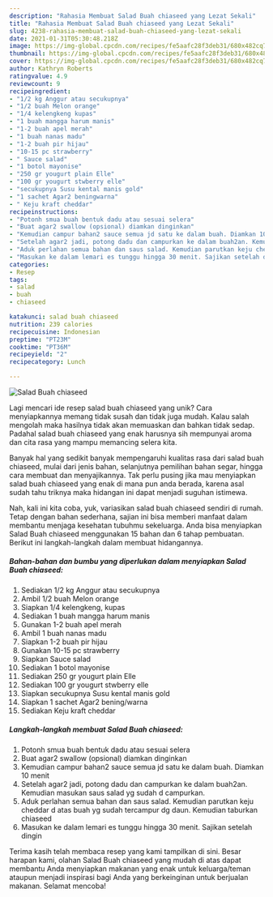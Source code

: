 ```yaml
---
description: "Rahasia Membuat Salad Buah chiaseed yang Lezat Sekali"
title: "Rahasia Membuat Salad Buah chiaseed yang Lezat Sekali"
slug: 4238-rahasia-membuat-salad-buah-chiaseed-yang-lezat-sekali
date: 2021-01-31T05:30:48.218Z
image: https://img-global.cpcdn.com/recipes/fe5aafc28f3deb31/680x482cq70/salad-buah-chiaseed-foto-resep-utama.jpg
thumbnail: https://img-global.cpcdn.com/recipes/fe5aafc28f3deb31/680x482cq70/salad-buah-chiaseed-foto-resep-utama.jpg
cover: https://img-global.cpcdn.com/recipes/fe5aafc28f3deb31/680x482cq70/salad-buah-chiaseed-foto-resep-utama.jpg
author: Kathryn Roberts
ratingvalue: 4.9
reviewcount: 9
recipeingredient:
- "1/2 kg Anggur atau secukupnya"
- "1/2 buah Melon orange"
- "1/4 kelengkeng kupas"
- "1 buah mangga harum manis"
- "1-2 buah apel merah"
- "1 buah nanas madu"
- "1-2 buah pir hijau"
- "10-15 pc strawberry"
- " Sauce salad"
- "1 botol mayonise"
- "250 gr yougurt plain Elle"
- "100 gr yougurt stwberry elle"
- "secukupnya Susu kental manis gold"
- "1 sachet Agar2 beningwarna"
- " Keju kraft cheddar"
recipeinstructions:
- "Potonh smua buah bentuk dadu atau sesuai selera"
- "Buat agar2 swallow (opsional) diamkan dinginkan"
- "Kemudian campur bahan2 sauce semua jd satu ke dalam buah. Diamkan 10 menit"
- "Setelah agar2 jadi, potong dadu dan campurkan ke dalam buah2an. Kemudian masukan saus salad yg sudah d campurkan."
- "Aduk perlahan semua bahan dan saus salad. Kemudian parutkan keju cheddar d atas buah yg sudah tercampur dg daun. Kemudian taburkan chiaseed"
- "Masukan ke dalam lemari es tunggu hingga 30 menit. Sajikan setelah dingin"
categories:
- Resep
tags:
- salad
- buah
- chiaseed

katakunci: salad buah chiaseed 
nutrition: 239 calories
recipecuisine: Indonesian
preptime: "PT23M"
cooktime: "PT36M"
recipeyield: "2"
recipecategory: Lunch

---
```



![Salad Buah chiaseed](https://img-global.cpcdn.com/recipes/fe5aafc28f3deb31/680x482cq70/salad-buah-chiaseed-foto-resep-utama.jpg)

Lagi mencari ide resep salad buah chiaseed yang unik? Cara menyiapkannya memang tidak susah dan tidak juga mudah. Kalau salah mengolah maka hasilnya tidak akan memuaskan dan bahkan tidak sedap. Padahal salad buah chiaseed yang enak harusnya sih mempunyai aroma dan cita rasa yang mampu memancing selera kita.

Banyak hal yang sedikit banyak mempengaruhi kualitas rasa dari salad buah chiaseed, mulai dari jenis bahan, selanjutnya pemilihan bahan segar, hingga cara membuat dan menyajikannya. Tak perlu pusing jika mau menyiapkan salad buah chiaseed yang enak di mana pun anda berada, karena asal sudah tahu triknya maka hidangan ini dapat menjadi suguhan istimewa.




Nah, kali ini kita coba, yuk, variasikan salad buah chiaseed sendiri di rumah. Tetap dengan bahan sederhana, sajian ini bisa memberi manfaat dalam membantu menjaga kesehatan tubuhmu sekeluarga. Anda bisa menyiapkan Salad Buah chiaseed menggunakan 15 bahan dan 6 tahap pembuatan. Berikut ini langkah-langkah dalam membuat hidangannya.

<!--inarticleads1-->

##### Bahan-bahan dan bumbu yang diperlukan dalam menyiapkan Salad Buah chiaseed:

1. Sediakan 1/2 kg Anggur atau secukupnya
1. Ambil 1/2 buah Melon orange
1. Siapkan 1/4 kelengkeng, kupas
1. Sediakan 1 buah mangga harum manis
1. Gunakan 1-2 buah apel merah
1. Ambil 1 buah nanas madu
1. Siapkan 1-2 buah pir hijau
1. Gunakan 10-15 pc strawberry
1. Siapkan  Sauce salad
1. Sediakan 1 botol mayonise
1. Sediakan 250 gr yougurt plain Elle
1. Sediakan 100 gr yougurt stwberry elle
1. Siapkan secukupnya Susu kental manis gold
1. Siapkan 1 sachet Agar2 bening/warna
1. Sediakan  Keju kraft cheddar




<!--inarticleads2-->

##### Langkah-langkah membuat Salad Buah chiaseed:

1. Potonh smua buah bentuk dadu atau sesuai selera
1. Buat agar2 swallow (opsional) diamkan dinginkan
1. Kemudian campur bahan2 sauce semua jd satu ke dalam buah. Diamkan 10 menit
1. Setelah agar2 jadi, potong dadu dan campurkan ke dalam buah2an. Kemudian masukan saus salad yg sudah d campurkan.
1. Aduk perlahan semua bahan dan saus salad. Kemudian parutkan keju cheddar d atas buah yg sudah tercampur dg daun. Kemudian taburkan chiaseed
1. Masukan ke dalam lemari es tunggu hingga 30 menit. Sajikan setelah dingin




Terima kasih telah membaca resep yang kami tampilkan di sini. Besar harapan kami, olahan Salad Buah chiaseed yang mudah di atas dapat membantu Anda menyiapkan makanan yang enak untuk keluarga/teman ataupun menjadi inspirasi bagi Anda yang berkeinginan untuk berjualan makanan. Selamat mencoba!
